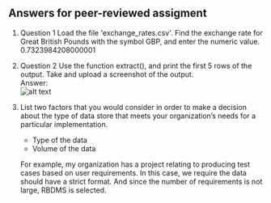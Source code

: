 ## Answers for peer-reviewed assigment
1. Question 1 Load the file 'exchange_rates.csv'. Find the exchange rate for Great British Pounds with the symbol GBP, and enter the numeric value.\
    0.7323984208000001
2. Question 2 Use the function extract(), and print the first 5 rows of the output. Take and upload  a screenshot of the output.\
Answer: \
![alt text](https://github.com/xzZero/DataEng_IBM/blob/main/3%20-%20Python%20Project%20for%20data%20engineer/Week%201/Extract.PNG "Extract")
3. List two factors that you would consider in order to make a
decision about the type of data store that meets your organization’s needs for a particular implementation. 
    - Type of the data
    - Volume of the data

    F​or example, my organization has a project relating to producing test cases based on user requirements. In this case, we require the data should have a strict format. And since the number of requirements is not large, RBDMS is selected.